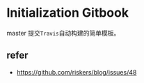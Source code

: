 # Initialization Gitbook

master 提交`Travis`自动构建的简单模板。

## refer
- https://github.com/riskers/blog/issues/48
